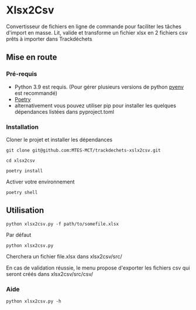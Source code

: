 # Xlsx2Csv

Convertisseur de fichiers en ligne de commande pour faciliter les tâches d'import en masse.
Lit, valide et transforme un fichier xlsx en 2 fichiers csv prêts à importer dans Trackdéchets


## Mise en route

### Pré-requis

- Python 3.9 est requis. (Pour gérer plusieurs versions de python [pyenv](https://github.com/pyenv/pyenv) est recommandé)
- [Poetry](https://python-poetry.org) 
- alternativement vous pouvez utiliser pip pour installer les quelques dépendances listées dans pyproject.toml

### Installation

Cloner le projet et installer les dépendances

    git clone git@github.com:MTES-MCT/trackdechets-xslx2csv.git

    cd xlsx2csv

    poetry install

Activer votre environnement
    
    poetry shell

## Utilisation

    python xlsx2csv.py -f path/to/somefile.xlsx

Par défaut 

    python xlsx2csv.py

Cherchera un fichier file.xlsx dans xlsx2csv/src/

En cas de validation réussie, le menu  propose d'exporter les fichiers csv qui seront créés dans  xlsx2csv/src/csv/

### Aide

    python xlsx2csv.py -h
